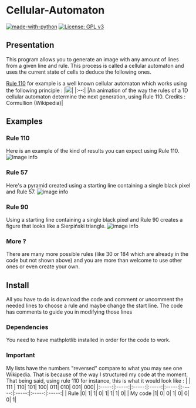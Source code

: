 # Cellular-Automaton

[![made-with-python](https://img.shields.io/badge/Made%20with-Python-1f425f.svg)](https://www.python.org/)
[![License: GPL v3](https://img.shields.io/badge/License-GPLv3-blue.svg)](https://www.gnu.org/licenses/gpl-3.0)

## Presentation

This program allows you to generate an image with any amount of lines from a given line and rule. This process is called a cellular automaton and uses the current state of cells to deduce the following ones.

[Rule 110](https://en.wikipedia.org/wiki/Rule_110) for example is a well known cellular automaton which works using the following principle :
|![](https://upload.wikimedia.org/wikipedia/commons/b/b5/One-d-cellular-automaton-rule-110.gif)|
|:--:|
|An animation of the way the rules of a 1D cellular automaton determine the next generation, using Rule 110.
Credits : Cormullion (Wikipedia)|

## Examples
### Rule 110
Here is an example of the kind of results you can expect using Rule 110.
![Image info](https://media.discordapp.net/attachments/719555155632324690/1042890938592284683/image.png)

### Rule 57
Here's a pyramid created using a starting line containing a single black pixel and Rule 57.
![image info](https://cdn.discordapp.com/attachments/719555155632324690/1044032073675063296/image.png)

### Rule 90
Using a starting line containing a single black pixel and Rule 90 creates a figure that looks like a Sierpiński triangle.
![image info](https://cdn.discordapp.com/attachments/719555155632324690/1044022789193093302/image.png)

### More ?
There are many more possible rules (like 30 or 184 which are already in the code but not shown above) and you are more than welcome to use other ones or even create your own.


## Install
All you have to do is download the code and comment or uncomment the needed lines to choose a rule and maybe change the start line.
The code has comments to guide you in modifying those lines

### Dependencies
You need to have mathplotlib installed in order for the code to work.

### Important

My lists have the numbers "reversed" compare to what you may see one Wikipedia. That is because of the way I structured my code at the moment.
That being said, using rule 110 for instance, this is what it would look like :
|    |      111	| 110|	101|	100|	011|	010|	001|	000|
|:-----:|:-----:|:-----:|:-----:|:-----:|:-----:|:-----:|:-----:|:-----:|
| Rule |0|	1|	1|	0|	1|	1|	1|	0|
| My code |1|	0|	0|	1|	0|	0|	0|	1|
